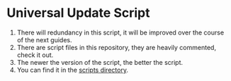 # Universal Update Script

1. There will redundancy in this script, it will be improved over the course
of the next guides.
2. There are script files in this repository, they are heavily commented, check
it out.
3. The newer the version of the script, the better the script.
4. You can find it in the [scripts directory](scripts/).

